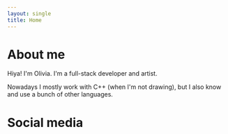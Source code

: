 ```yaml
---
layout: single
title: Home
---
```



# About me

Hiya! I'm Olivia. I'm a full-stack developer and artist. 

Nowadays I mostly work with C++ (when I'm not drawing), but I also know and use a bunch of other languages.



# Social media 



